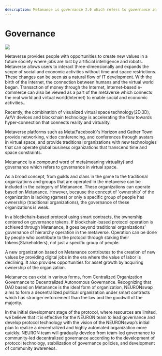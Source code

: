 ```yaml
---
description: Metanance is governance 2.0 which refers to governance in metaverse.
---
```


# Governance

![](../.gitbook/assets/백서그래픽정리\_대지2.jpg)

Metaverse provides people with opportunities to create new values in a future society where jobs are lost by artificial intelligence and robots. Metaverse allows users to interact three-dimensionally and expands the scope of social and economic activities without time and space restrictions. These changes can be seen as a natural flow of IT development. With the birth of the Internet, the connection between humans and the virtual world began. Transaction of money through the Internet, Internet-based e-commerce can also be viewed as a part of the metaverse which connects the real world and virtual world(Internet) to enable social and economic activities..

Recently, the combination of visualized virtual space technology(2D,3D), Ar/Vr devices and blockchain technology is accelerating the flow towards hyper-connection that connects reality and virtuality.

Metaverse platforms such as Meta(Facebook)'s Horizon and Gather Town provide networking, video conferencing, and conferences through avatars in virtual space, and provide traditional organizations with new technologies that can operate global business organizations that transcend time and space constraints.

Metanance is a compound word of meta(meaning virtuality) and governance which refers to governance in virtual space.

As a broad concept, from guilds and clans in the game to the traditional organizations and groups that are operated in the metaverse can be included in the category of Metanance. These organizations can operate based on Metanance. However, because the concept of 'ownership' of the organization is lacking (games) or only a specific group of people has ownership (traditional organizations), the governance of these organizations is weak.

In a blockchain-based protocol using smart contracts, the ownership centered on governance tokens. If blockchain-based protocol operation is achieved through Metanance, it goes beyond traditional organizations’ governance of hierarchy operation in the metaverse. Operation can be done by people who contribute to the protocol through staking their tokens(Stakeholders), not just a specific group of people.

A new organization based on Metanance contributes to the creation of new values ​​by providing digital jobs in the era where the value of labor is declining. It also provides opportunities for asset growth by acquiring ownership of the organization.

Metanance can exist in various forms, from Centralized Organization Governance to Decentralized Autonomous Governance. Recognizing that DAO based on Metanance is the ideal form of organization, NEURONswap aims to form a decentralized political organization under smart contracts which has stronger enforcement than the law and the goodwill of the majority.

In the initial development stage of the protocol, where resources are limited, we believe that it is effective for the NEURON team to lead governance and develop protocol technology with the vision of the NEURONswap’s initial plan to realize a decentralized and highly automated organization more quickly. NEURON team will gradually develop from team-led governance to community-led decentralized governance according to the development of protocol technology, stabilization of governance policies, and development of community awareness.
